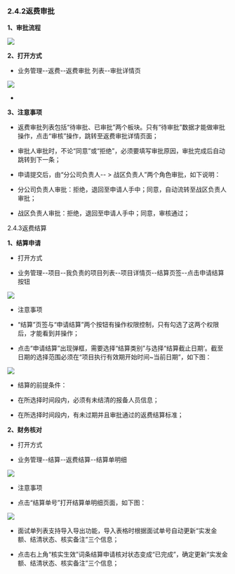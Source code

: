 ### 2.4.2返费审批

**1、审批流程**

![](https://images-cdn.shimo.im/203V0PIcffQd4nfs/image.png!thumbnail)

**2、打开方式**

* 业务管理--返费--返费审批
  列表--审批详情页

![](https://images-cdn.shimo.im/LKihtfyOmOw3JiUK/image.png!thumbnail)

* 
**3、注意事项**

* 返费审批列表包括“待审批、已审批”两个板块。只有“待审批”数据才能做审批操作，点击“审核”操作，跳转至返费审批详情页面；

* 审批人审批时，不论“同意”或“拒绝”，必须要填写审批原因，审批完成后自动跳转到下一条；

* 申请提交后，由“分公司负责人--
  &gt;
  战区负责人”两个角色审批，如下说明：

* 分公司负责人审批：拒绝，退回至申请人手中；同意，自动流转至战区负责人审批；

* 战区负责人审批：拒绝，退回至申请人手中；同意，审核通过；

2.4.3返费结算

**1、结算申请**

* 打开方式

* 业务管理--项目--我负责的项目列表--项目详情页--结算页签--点击申请结算按钮

![](https://images-cdn.shimo.im/DoI4UIQx5GIJ7oNZ/image.png!thumbnail)

  


* 注意事项

* “结算”页签与“申请结算”两个按钮有操作权限控制，只有勾选了这两个权限后，才能看到并操作；

* 点击“申请结算”出现弹框，需要选择“结算类别”与选择“结算截止日期‘。截至日期的选择范围必须在“项目执行有效期开始时间~当前日期”，如下图：

![](https://images-cdn.shimo.im/BKRwkN6LDYQoJZH6/image.png!thumbnail)

* 结算的前提条件：

* 在所选择时间段内，必须有未结清的报备人员信息；

* 在所选择时间段内，有未过期并且审批通过的返费结算标准；

**2、财务核对**

* 打开方式

* 业务管理--结算--返费结算--结算单明细

![](https://images-cdn.shimo.im/sAvvGvf6GGUrFGnn/image.png!thumbnail)

* 注意事项

* 点击“结算单号”打开结算单明细页面，如下图：

![](https://images-cdn.shimo.im/Dtbc51eUP7cgrOqx/image.png!thumbnail)

* 面试单列表支持导入导出功能，导入表格时根据面试单号自动更新“实发金额、结清状态、核实备注”三个信息；

* 点击右上角“核实生效”词条结算申请核对状态变成“已完成”，确定更新“实发金额、结清状态、核实备注”三个信息；



